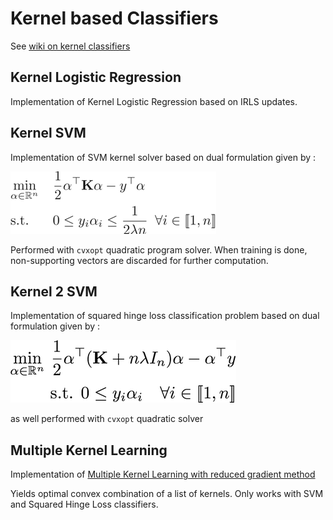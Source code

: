 # Kernel based Classifiers

See [wiki on kernel classifiers](https://github.com/shahineb/kernel_challenge/wiki/Classifier-manipulation)

## Kernel Logistic Regression

Implementation of Kernel Logistic Regression based on IRLS updates.

## Kernel SVM

Implementation of SVM kernel solver based on dual formulation given by :

![caption](https://github.com/shahineb/kernel_challenge/blob/shahine/docs/svg/188bef82edb59df5b9234f60942a41c2.png)

Performed with `cvxopt` quadratic program solver. When training is done, non-supporting vectors are discarded for further computation.

## Kernel 2 SVM

Implementation of squared hinge loss classification problem based on dual formulation given by :

![caption](https://github.com/shahineb/kernel_challenge/blob/shahine/docs/svg/dual_square_hinge.png)

as well performed with `cvxopt` quadratic solver

## Multiple Kernel Learning

Implementation of [Multiple Kernel Learning with reduced gradient method](http://www.jmlr.org/papers/volume9/rakotomamonjy08a/rakotomamonjy08a.pdf)

Yields optimal convex combination of a list of kernels. Only works with SVM and Squared Hinge Loss classifiers.
